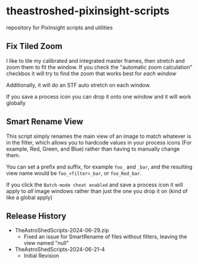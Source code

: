 # theastroshed-pixinsight-scripts

repository for PixInsight scripts and utilities

## Fix Tiled Zoom

I like to tile my calibrated and integrated master frames, then stretch and zoom them to fit the window.
If you check the "automatic zoom calculation" checkbox it will try to find the zoom that works best for _each window_

Additionally, it will do an STF auto stretch on each window.

If you save a process icon you can drop it onto one window and it will work globally

## Smart Rename View

This script simply renames the main view of an image to match whatever is in 
the filter, which allows you to hardcode values in your process icons (For example,
Red, Green, and Blue) rather than having to manually change them.

You can set a prefix and suffix, for example `foo_` and `_bar`, and the resulting
view name would be `foo_<filter>_bar`, or `foo_Red_bar`.
    
If you click the `Batch-mode cheat enabled` and save a process icon it will apply to
_all_ image windows rather than just the one you drop it on (kind of like a global apply)


## Release History

- TheAstroShedScripts-2024-06-29.zip
    - Fixed an issue for SmartRename of files without filters, leaving the view named "null"
- TheAstroShedScripts-2024-06-21-4
    - Initial Revision